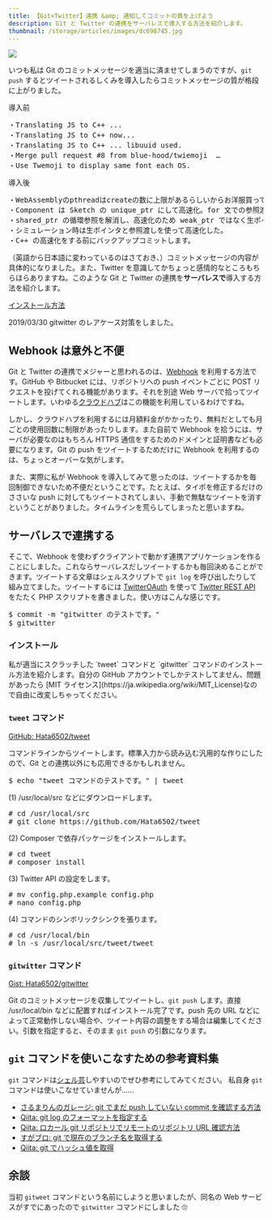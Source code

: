 ```yaml
---
title: 【Git×Twitter】連携 &amp; 通知してコミットの質を上げよう
description: Git と Twitter の連携をサーバレスで導入する方法を紹介します。
thumbnail: /storage/articles/images/dc698745.jpg
---
```


<picture>
  <source type="image/webp" srcset="/storage/articles/images/dc698745.webp 1x, /storage/articles/images/e5b5e4ae.webp 2x">
  <img src="/storage/articles/images/dc698745.jpg" srcset="/storage/articles/images/e5b5e4ae.jpg 2x">
</picture>

いつも私は Git のコミットメッセージを適当に済ませてしまうのですが、`git push` するとツイートされるしくみを導入したらコミットメッセージの質が格段に上がりました。

導入前

<pre class="prettyprint lang-html">
・Translating JS to C++ ...
・Translating JS to C++ now...
・Translating JS to C++ ... libuuid used.
・Merge pull request #8 from blue-hood/twiemoji  …
・Use Twemoji to display same font each OS.
</pre>

導入後

<pre class="prettyprint lang-html">
・WebAssemblyのpthreadはcreateの数に上限があるらしいからお洋服買ってくる。
・Component は Sketch の unique_ptr にして高速化。for 文での参照渡しを徹底した。
・shared_ptr の循環参照を解消し、高速化のため weak_ptr ではなく生ポインタで代替しました。
・シミュレーション時は生ポインタと参照渡しを使って高速化した。
・C++ の高速化をする前にバックアップコミットします。
</pre>

（英語から日本語に変わっているのはさておき、）コミットメッセージの内容が具体的になりました。また、Twitter を意識してかちょっと感情的なところもちらほらありますね。このような Git と Twitter の連携を**サーバレスで**導入する方法を紹介します。

[インストール方法](#install)

2019/03/30
gitwitter のレアケース対策をしました。

<ol class="table-of-contents"></ol>

<script async src="https://pagead2.googlesyndication.com/pagead/js/adsbygoogle.js"></script>
<!-- ディスプレイ広告 -->
<!-- textlint-disable -->

<ins class="adsbygoogle"
    style="display:block"
    data-ad-client="ca-pub-7008780049786244"
    data-ad-slot="5063315418"
    data-ad-format="auto"
    data-full-width-responsive="true"></ins>

<!-- textlint-enable -->

<script>(adsbygoogle = window.adsbygoogle || []).push({});</script>

## Webhook は意外と不便

Git と Twitter の連携でメジャーと思われるのは、[Webhook](https://www.google.co.jp/search?q=Webhook) を利用する方法です。GitHub や Bitbucket には、リポジトリへの push イベントごとに POST リクエストを投げてくれる機能があります。それを別途 Web サーバで拾ってツイートします。いわゆる[クラウドハブ](https://www.google.co.jp/search?q=%E3%82%AF%E3%83%A9%E3%82%A6%E3%83%89%E3%83%8F%E3%83%96)はこの機能を利用しているわけですね。

しかし、クラウドハブを利用するには月額料金がかかったり、無料だとしても月ごとの使用回数に制限があったりします。また自前で Webhook を拾うには、サーバが必要なのはもちろん HTTPS 通信をするためのドメインと証明書なども必要になります。Git の push をツイートするためだけに Webhook を利用するのは、ちょっとオーバーな気がします。

また、実際に私が Webhook を導入してみて思ったのは、ツイートするかを毎回制御できないため不便だということです。たとえば、タイポを修正するだけのささいな push に対してもツイートされてしまい、手動で無駄なツイートを消すということがありました。タイムラインを荒らしてしまったと思いますね。

## サーバレスで連携する

そこで、Webhook を使わずクライアントで動かす連携アプリケーションを作ることにしました。これならサーバレスだしツイートするかも毎回決めることができます。ツイートする文章はシェルスクリプトで `git log` を呼び出したりして組み立てました。ツイートするには [TwitterOAuth](https://twitteroauth.com/) を使って [Twitter REST API](https://developer.twitter.com/en/docs.html) をたたく PHP スクリプトを書きました。使い方はこんな感じです。

<pre class="prettyprint">
$ commit -m "gitwitter のテストです。"
$ gitwitter
</pre>

<h3 id="install">インストール</h3>
私が適当にスクラッチした `tweet` コマンドと `gitwitter` コマンドのインストール方法を紹介します。自分の GitHub アカウントでしかテストしてません、問題があったら [MIT ライセンス](https://ja.wikipedia.org/wiki/MIT_License)なので自由に改変しちゃってください。

### `tweet` コマンド

[GitHub: Hata6502/tweet](https://github.com/hata6502/tweet)

コマンドラインからツイートします。標準入力から読み込む汎用的な作りにしたので、Git との連携以外にも応用できるかもしれません。

<pre class="prettyprint">
$ echo "tweet コマンドのテストです。" | tweet
</pre>

(1) /usr/local/src などにダウンロードします。

<pre class="prettyprint">
# cd /usr/local/src
# git clone https://github.com/Hata6502/tweet
</pre>

(2) Composer で依存パッケージをインストールします。

<pre class="prettyprint">
# cd tweet
# composer install
</pre>

(3) Twitter API の設定をします。

<pre class="prettyprint">
# mv config.php.example config.php
# nano config.php
</pre>

(4) コマンドのシンボリックシンクを張ります。

<pre class="prettyprint">
# cd /usr/local/bin
# ln -s /usr/local/src/tweet/tweet
</pre>

### `gitwitter` コマンド

[Gist: Hata6502/gitwitter](https://gist.github.com/Hata6502/d3bb634ec9beb9443a040c90733284bd)

Git のコミットメッセージを収集してツイートし、`git push` します。直接 /usr/local/bin などに配置すればインストール完了です。push 先の URL などによって正常動作しない場合や、ツイート内容の調整をする場合は編集してください。引数を指定すると、そのまま `git push` の引数になります。

<script src="https://gist.github.com/Hata6502/d3bb634ec9beb9443a040c90733284bd.js"></script>

## `git` コマンドを使いこなすための参考資料集

`git` コマンドは[シェル芸](https://qiita.com/t_nakayama0714/items/bfe4852e0535858ee662)しやすいのでぜひ参考にしてみてください。
私自身 `git` コマンドは使いこなせていませんが……

- [さるまりんのガレージ: git でまだ push していない commit を確認する方法](https://salumarine.com/how-to-see-commits-not-pushed-to-the-origin-yet/)
- [Qiita: git log のフォーマットを指定する](https://qiita.com/harukasan/items/9149542584385e8dea75)
- [Qiita: ロカール git リポジトリでリモートのリポジトリ URL 確認方法](https://qiita.com/zhao-xy/items/a35add58575ef7d9d4dc)
- [すがブロ: git で現在のブランチ名を取得する](http://sugamasao.hatenablog.com/entry/2013/11/02/174311)
- [Qiita: git でハッシュ値を取得](https://qiita.com/quattro_4/items/55e99a2c008c6875f267)

## 余談

当初 `gitweet` コマンドという名前にしようと思いましたが、同名の Web サービスがすでにあったので `gitwitter` コマンドにしました 🙄
